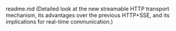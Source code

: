 readme.md (Detailed look at the new streamable HTTP transport mechanism, its advantages over the previous HTTP+SSE, and its implications for real-time communication.)
